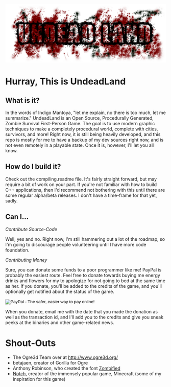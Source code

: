 [![UndeadLand Logo](https://github.com/mrozbarry/UndeadLand/raw/master/dist/media/materials/logo/logo-large.png "UndeadLand")](http://mrozbarry.github.com/UndeadLand/)

Hurray, This is UndeadLand
==========================
What is it?
-----------
In the words of Indigo Mantoya, "let me explain, no there is too much, let me summarize."
UndeadLand is an Open Source, Procedurally Generated, Zombie Survival First-Person Game.
The goal is to use modern graphic techniques to make a completely procedural world, complete with cities, survivors, and more!
Right now, it is still being heavily developed, and this repo is mostly for me to have a backup of my dev sources right now, and is not even remotely in a playable state.
Once it is, however, I'll let you all know.

How do I build it?
------------------
Check out the compiling.readme file.
It's fairly straight forward, but may require a bit of work on your part.
If you're not familiar with how to build C++ applications, then I'd recommend not bothering with this until there are some regular alpha/beta releases.
I don't have a time-frame for that yet, sadly.

Can I...
-----------------
_Contribute Source-Code_

Well, yes and no.  Right now, I'm still hammering out a lot of the roadmap, so I'm going to discourage people volunteering until I have more code foundation.

_Contributing Money_

Sure, you can donate some funds to a poor programmer like me!
PayPal is probably the easiest route.
Feel free to donate towards buying me energy drinks and flowers for my to apologize for not going to bed at the same time as her.
If you donate, you'll be added to the credits of the game, and you'll optionally get notified about the status of the game.

<form action="https://www.paypal.com/cgi-bin/webscr" method="post">
  <input type="hidden" name="cmd" value="_s-xclick">
  <input type="hidden" name="hosted_button_id" value="BSRAQPZB6QT6S">
  <input type="image" src="https://www.paypalobjects.com/en_US/i/btn/btn_donate_LG.gif" border="0" name="submit" alt="PayPal - The safer, easier way to pay online!">
  <img alt="" border="0" src="https://www.paypalobjects.com/en_US/i/scr/pixel.gif" width="1" height="1">
</form>

When you donate, email me with the date that you made the donation as well as the transaction id, and I'll add you to the credits and give you sneak peeks at the binaries and other game-related news.

Shout-Outs
==========
 * The Ogre3d Team over at http://www.ogre3d.org/
 * betajaen, creator of Gorilla for Ogre
 * Anthony Robinson, who created the font [Zombified](http://www.dafont.com/zombified-anfa.font)
 * [Notch](http://notch.tumblr.com/), creator of the immensely popular game, Minecraft (some of my inspiration for this game)

